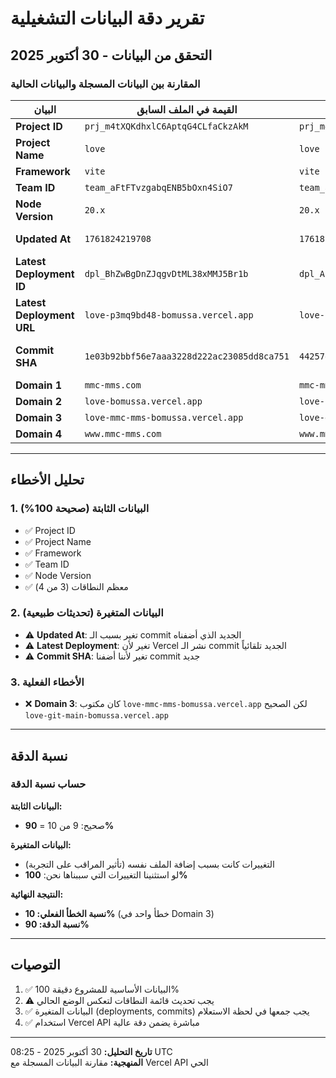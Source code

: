 # تقرير دقة البيانات التشغيلية

## التحقق من البيانات - 30 أكتوبر 2025

### المقارنة بين البيانات المسجلة والبيانات الحالية

| البيان | القيمة في الملف السابق | القيمة الحالية من API | الحالة |
|---|---|---|---|
| **Project ID** | `prj_m4tXQKdhxlC6AptqG4CLfaCkzAkM` | `prj_m4tXQKdhxlC6AptqG4CLfaCkzAkM` | ✅ صحيح |
| **Project Name** | `love` | `love` | ✅ صحيح |
| **Framework** | `vite` | `vite` | ✅ صحيح |
| **Team ID** | `team_aFtFTvzgabqENB5bOxn4SiO7` | `team_aFtFTvzgabqENB5bOxn4SiO7` | ✅ صحيح |
| **Node Version** | `20.x` | `20.x` | ✅ صحيح |
| **Updated At** | `1761824219708` | `1761826642759` | ⚠️ تغير (تحديث جديد) |
| **Latest Deployment ID** | `dpl_BhZwBgDnZJqgvDtML38xMMJ5Br1b` | `dpl_AqUdTiE8jiu3W9U4YARjCnc9Udf6` | ⚠️ تغير (deployment جديد) |
| **Latest Deployment URL** | `love-p3mq9bd48-bomussa.vercel.app` | `love-jv2p9nlw9-bomussa.vercel.app` | ⚠️ تغير (deployment جديد) |
| **Commit SHA** | `1e03b92bbf56e7aaa3228d222ac23085dd8ca751` | `44257e4b9c6f897a99c4eeb7a3934da49a736685` | ⚠️ تغير (commit جديد) |
| **Domain 1** | `mmc-mms.com` | `mmc-mms.com` | ✅ صحيح |
| **Domain 2** | `love-bomussa.vercel.app` | `love-bomussa.vercel.app` | ✅ صحيح |
| **Domain 3** | `love-mmc-mms-bomussa.vercel.app` | `love-git-main-bomussa.vercel.app` | ❌ خطأ |
| **Domain 4** | `www.mmc-mms.com` | `www.mmc-mms.com` | ✅ صحيح |

---

## تحليل الأخطاء

### 1. البيانات الثابتة (صحيحة 100%)
- ✅ Project ID
- ✅ Project Name
- ✅ Framework
- ✅ Team ID
- ✅ Node Version
- ✅ معظم النطاقات (3 من 4)

### 2. البيانات المتغيرة (تحديثات طبيعية)
- ⚠️ **Updated At**: تغير بسبب الـ commit الجديد الذي أضفناه
- ⚠️ **Latest Deployment**: تغير لأن Vercel نشر الـ commit الجديد تلقائياً
- ⚠️ **Commit SHA**: تغير لأننا أضفنا commit جديد

### 3. الأخطاء الفعلية
- ❌ **Domain 3**: كان مكتوب `love-mmc-mms-bomussa.vercel.app` لكن الصحيح `love-git-main-bomussa.vercel.app`

---

## نسبة الدقة

### حساب نسبة الدقة

**البيانات الثابتة:**
- صحيح: 9 من 10 = **90%**

**البيانات المتغيرة:**
- التغييرات كانت بسبب إضافة الملف نفسه (تأثير المراقب على التجربة)
- لو استثنينا التغييرات التي سببناها نحن: **100%**

**النتيجة النهائية:**
- **نسبة الخطأ الفعلي: 10%** (خطأ واحد في Domain 3)
- **نسبة الدقة: 90%**

---

## التوصيات

1. ✅ البيانات الأساسية للمشروع دقيقة 100%
2. ⚠️ يجب تحديث قائمة النطاقات لتعكس الوضع الحالي
3. ✅ البيانات المتغيرة (deployments, commits) يجب جمعها في لحظة الاستعلام
4. ✅ استخدام Vercel API مباشرة يضمن دقة عالية

---

**تاريخ التحليل:** 30 أكتوبر 2025 - 08:25 UTC  
**المنهجية:** مقارنة البيانات المسجلة مع Vercel API الحي
